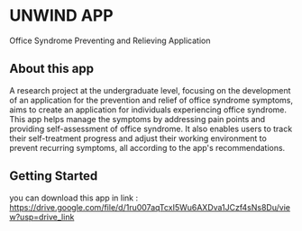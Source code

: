 # UNWIND APP
Office Syndrome Preventing and Relieving Application


## About this app
A research project at the undergraduate level, focusing on the development of an application for the prevention and relief of office syndrome symptoms,
aims to create an application for individuals experiencing office syndrome. This app helps manage the symptoms by addressing pain points and providing self-assessment of office syndrome. 
It also enables users to track their self-treatment progress and adjust their working environment to prevent recurring symptoms, all according to the app's recommendations.


## Getting Started
you can download this app in link : https://drive.google.com/file/d/1ru007aqTcxI5Wu6AXDva1JCzf4sNs8Du/view?usp=drive_link


